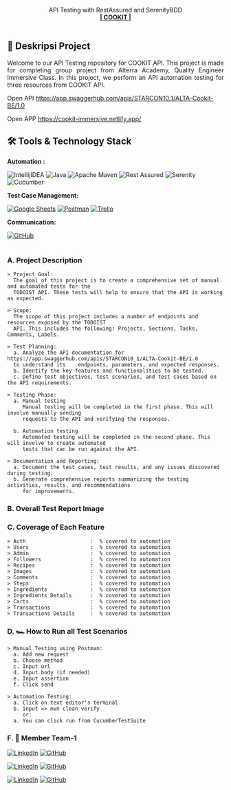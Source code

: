 
  <p align="center">
    API Testing with RestAssured and SerenityBDD
    <br />
    <a href="https://cookit-immersive.netlify.app/"><strong>| COOKIT |</strong></a>
    <br />
    <br />
  </p>
</div>

## 📑 Deskripsi Project
<p align="justify">Welcome to our API Testing repository for COOKIT API. This project is made for completing group project from Alterra Academy, Quality Engineer Immersive Class. In this project, we perform an API automation testing for three resources from COOKIT API. </p>

Open API https://app.swaggerhub.com/apis/STARCON10_1/ALTA-Cookit-BE/1.0

Open APP https://cookit-immersive.netlify.app/

## 🛠 Tools & Technology Stack

**Automation :**

![IntellijIDEA](https://img.shields.io/badge/IntelliJIDEA-000000.svg?style=for-the-badge&logo=intellij-idea&logoColor=white)
![Java](https://img.shields.io/badge/java-%23ED8B00.svg?style=for-the-badge&logo=java&logoColor=white)
![Apache Maven](https://img.shields.io/badge/Apache%20Maven-C71A36?style=for-the-badge&logo=Apache%20Maven&logoColor=white)
![Rest Assured](https://img.shields.io/badge/-rest%20assured-000000?style=for-the-badge&logo=rest-assured&logoColor=black)
![Serenity](https://img.shields.io/badge/-serenity-16a67a?style=for-the-badge&logo=serenity&logoColor=black)
![Cucumber](https://img.shields.io/badge/-cucumber-4bc47b?style=for-the-badge&logo=cucumber&logoColor=black)

**Test Case Management:**  

[![Google Sheets](https://img.shields.io/badge/-Google%20sheets-4bc47b?style=for-the-badge&logoColor=black)](https://docs.google.com/spreadsheets/d/1Jd1KRGa16MUq6HWGJdycHC7nT4FFiqyfMpeI8Z_vhTc/edit?usp=sharing)
[![Postman](https://img.shields.io/badge/Postman-FF6C37?style=for-the-badge&logo=postman&logoColor=white)](https://lively-station-149019.postman.co/workspace/TEAM-D---COOKIT~de3aa802-81f3-4810-bc47-dccccbae4d91/collection/21751748-0f783ec4-2037-44e3-bb70-3e1ae0efb476?action=share&creator=21751748)
[![Trello](https://img.shields.io/badge/Trello-%23026AA7.svg?style=for-the-badge&logo=Trello&logoColor=white)](https://trello.com/b/x4mtkPka/cookit)

**Communication:**  

[![GitHub](https://img.shields.io/badge/github%20Project-%23121011.svg?style=for-the-badge&logo=github&logoColor=white)](https://github.com/CAPSTONE-COOKIT-QA11)

#

### A. Project Description
    > Project Goal:
      The goal of this project is to create a comprehensive set of manual and automated tests for the 
      TODOIST API. These tests will help to ensure that the API is working as expected.
  
    > Scope:
      The scope of this project includes a number of endpoints and resources exposed by the TODOIST
      API. This includes the following: Projects, Sections, Tasks, Comments, Labels.
    
    > Test Planning:
      a. Analyze the API documentation for https://app.swaggerhub.com/apis/STARCON10_1/ALTA-Cookit-BE/1.0 
      to understand its    endpoints, parameters, and expected responses.
      b. Identify the key features and functionalities to be tested.
      c. Define test objectives, test scenarios, and test cases based on the API requirements.

    > Testing Phase:
      a. Manual testing
         Manual testing will be completed in the first phase. This will involve manually sending 
         requests to the API and verifying the responses.
   
      b. Automation testing
         Automated testing will be completed in the second phase. This will involve to create automated 
         tests that can be run against the API.

    > Documentation and Reporting:
      a. Document the test cases, test results, and any issues discovered during testing.
      b. Generate comprehensive reports summarizing the testing activities, results, and recommendations 
         for improvements.

### B. Overall Test Report Image




### C. Coverage of Each Feature
    > Auth                     :  % covered to automation
    > Users                    :  % covered to automation
    > Admin                    :  % covered to automation
    > Followers                :  % covered to automation
    > Recipes                  :  % covered to automation
    > Images                   :  % covered to automation
    > Comments                 :  % covered to automation
    > Steps                    :  % covered to automation
    > Ingredients              :  % covered to automation
    > Ingredients Details      :  % covered to automation
    > Carts                    :  % covered to automation
    > Transactions             :  % covered to automation
    > Transactions Details     :  % covered to automation

### D. 🏎️ How to Run all Test Scenarios
    > Manual Testing using Postman:
      a. Add new request
      b. Choose method
      c. Input url
      d. Input body (if needed)
      e. Input assertion
      f. Click send

    > Automation Testing:
      a. Click on text editor's terminal
      b. input => mvn clean verify
         or:
      a. You can click run from CucumberTestSuite

### F. 📱 Member Team-1 

  [![LinkedIn](https://img.shields.io/badge/-Tris%20Jansen-white?style=for-the-badge&logo=linkedin&logoColor=blue)]()
  [![GitHub](https://img.shields.io/badge/-TrisJansen-white?style=for-the-badge&logo=github&logoColor=black)](https://github.com/TrisJansen)
  
  [![LinkedIn](https://img.shields.io/badge/-Ardhi%20Wiranata-white?style=for-the-badge&logo=linkedin&logoColor=blue)]()
  [![GitHub](https://img.shields.io/badge/-Ardhi1102-white?style=for-the-badge&logo=github&logoColor=black)]([https://github.com/arumcute](https://github.com/Ardhi1102))

  [![LinkedIn](https://img.shields.io/badge/-Arum%20Puspa-white?style=for-the-badge&logo=linkedin&logoColor=blue)](https://www.linkedin.com/in/arum-puspa-khinanthi-b3683b221)
  [![GitHub](https://img.shields.io/badge/-ArumCute-white?style=for-the-badge&logo=github&logoColor=black)](https://github.com/arumcute)
 
    
